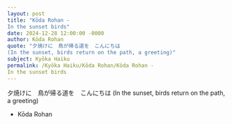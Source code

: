 ```yaml
---
layout: post
title: "Kōda Rohan - 　　
In the sunset birds"
date: 2024-12-28 12:00:00 -0000
author: Kōda Rohan
quote: "夕焼けに　鳥が帰る道を　こんにちは
(In the sunset, birds return on the path, a greeting)"
subject: Kyōka Haiku
permalink: /Kyōka Haiku/Kōda Rohan/Kōda Rohan - 　　
In the sunset birds
---
```


夕焼けに　鳥が帰る道を　こんにちは
(In the sunset, birds return on the path, a greeting)

- Kōda Rohan
